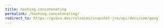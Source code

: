 ```yaml
---
title: hashing.concatenating
permalink: /hashing.concatenating/
redirect_to: https://guava.dev/releases/snapshot-jre/api/docs/com/google/common/hash/Hashing.html#concatenating-java.lang.Iterable-
---
```

